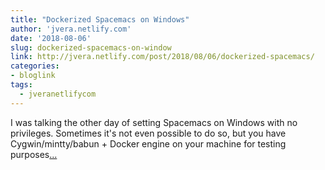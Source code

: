 ```yaml
---
title: "Dockerized Spacemacs on Windows"
author: 'jvera.netlify.com'
date: '2018-08-06'
slug: dockerized-spacemacs-on-window
link: http://jvera.netlify.com/post/2018/08/06/dockerized-spacemacs/
categories:
- bloglink
tags:
  - jveranetlifycom
---
```


I was talking the other day of setting Spacemacs on Windows with no privileges. Sometimes it's not even possible to do so, but you have Cygwin/mintty/babun + Docker engine on your machine for testing purposes[... <i class="fas fa-external-link-alt"></i>](http://jvera.netlify.com/post/2018/08/06/dockerized-spacemacs/)

